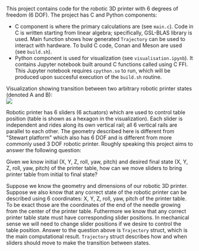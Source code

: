 This project contains code for the robotic 3D printer with 6 degrees of freedom (6 DOF). The project has C and Python components:
* C component is where the primary calculations are (see `main.c`). Code in C is written starting from linear algebra; specifically, GSL-BLAS library is used. Main function shows how generated `Trajectory` can be used to interact with hardware. To build C code, Conan and Meson are used (see `build.sh`).
* Python component is used for visualization (see `visualisation.ipynb`). It contains Jupyter notebook built around C functions called using C FFI. This Jupyter notebook requires `cpython.so` to run, which will be produced upon succesful execution of the `build.sh` routine.

Visualization showing transition between two arbitrary robotic printer states (denoted A and B):  
![](robot-6dof-control.gif)

Robotic printer has 6 sliders (6 actuators) which are used to control table position (table is shown as a hexagon in the visualization). Each slider is independent and rides along its own vertical rail; all 6 vertical rails are parallel to each other. The geometry described here is different from "Stewart platform" which also has 6 DOF and is different from more commonly used 3 DOF robotic printer. Roughly speaking this project aims to answer the following question:

Given we know initial (X, Y, Z, roll, yaw, pitch) and desired final state (X, Y, Z, roll, yaw, pitch) of the printer table, how can we move sliders to bring printer table from initial to final state?

Suppose we know the geometry and dimensions of our robotic 3D printer. Suppose we also know that any correct state of the robotic printer can be described using 6 coordinates: X, Y, Z, roll, yaw, pitch of the printer table. To be exact those are the coordinates of the end of the needle growing from the center of the printer table. Futhermore we know that any correct printer table state must have corresponding slider positions. In mechanical sense we will need to change slider positions if we desire to control the table position. Answer to the question above is `Trajectory` struct, which is the main computational result. `Trajectory` struct describes how and when sliders should move to make the transition between states. 
